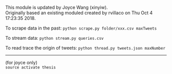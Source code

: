 This module is updated by Joyce Wang (xinyiw).  
Originally based an existing moduled created by rvillaco on Thu Oct 4 17:23:35 2018.

To scrape data in the past:
`python scrape.py folder/xxx.csv maxTweets`

To stream data:
`python stream.py queries.csv`

To read trace the origin of tweets:
`python thread.py tweets.json maxNumber`


---
(for joyce only)  
`source activate thesis`

